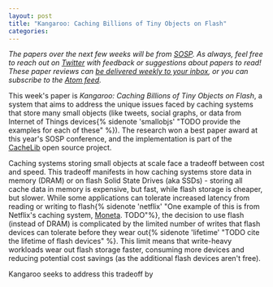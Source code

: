 ```yaml
---
layout: post
title: "Kangaroo: Caching Billions of Tiny Objects on Flash"
categories:
---
```


_The papers over the next few weeks will be from [SOSP](https://sosp2021.mpi-sws.org/). As always, feel free to reach out on [Twitter](https://twitter.com/micahlerner) with feedback or suggestions about papers to read! These paper reviews can [be delivered weekly to your inbox](https://newsletter.micahlerner.com/), or you can subscribe to the [Atom feed](https://www.micahlerner.com/feed.xml)._  

This week's paper is _Kangaroo: Caching Billions of Tiny Objects on Flash_, a system that aims to address the unique issues faced by caching systems that store many small objects (like tweets, social graphs, or data from Internet of Things devices{% sidenote 'smallobjs' "TODO provide the examples for each of these" %}).
The research won a best paper award at this year's SOSP conference, and the implementation is part of the [CacheLib](https://www.cachelib.org) open source project. 

Caching systems storing small objects at scale face a tradeoff between cost and speed. This tradeoff manifests in how caching systems store data in memory (DRAM) or on flash Solid State Drives (aka SSDs) - storing all cache data in memory is expensive, but fast, while flash storage is cheaper, but slower. While some applications can tolerate increased latency from reading or writing to flash{% sidenote 'netflix' "One example of this is from Netflix's caching system, [Moneta](https://netflixtechblog.com/application-data-caching-using-ssds-5bf25df851ef). TODO"%}, the decision to use flash (instead of DRAM) is complicated by the limited number of writes that flash devices can tolerate before they wear out{% sidenote 'lifetime' "TODO cite the lifetime of flash devices" %}. This limit means that write-heavy workloads wear out flash storage faster, consuming more devices and reducing potential cost savings (as the additional flash devices aren't free).

Kangaroo seeks to address this tradeoff by 